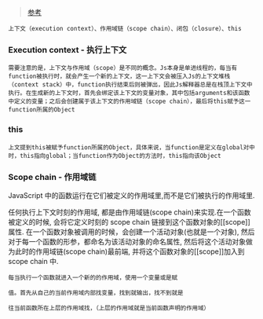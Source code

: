 > [参考](https://juejin.im/entry/568a4e2460b24d71fec78e64)

```
上下文（execution context）、作用域链（scope chain）、闭包（closure）、this
```

### Execution context - 执行上下文

```
需要注意的是，上下文与作用域（scope）是不同的概念。Js本身是单进线程的，每当有function被执行时，就会产生一个新的上下文，这一上下文会被压入Js的上下文堆栈（context stack）中，function执行结束后则被弹出，因此Js解释器总是在栈顶上下文中执行。在生成新的上下文时，首先会绑定该上下文的变量对象，其中包括arguments和该函数中定义的变量；之后会创建属于该上下文的作用域链（scope chain），最后将this赋予这一function所属的Object
```

### this

```
上文提到this被赋予function所属的Object，具体来说，当function是定义在global对中时，this指向global；当function作为Object的方法时，this指向该Object
```

### Scope chain - 作用域链

JavaScript 中的函数运行在它们被定义的作用域里,而不是它们被执行的作用域里.

任何执行上下文时刻的作用域, 都是由作用域链(scope chain)来实现.在一个函数被定义的时候, 会将它定义时刻的 scope chain 链接到这个函数对象的[[scope]]属性.
在一个函数对象被调用的时候，会创建一个活动对象(也就是一个对象), 然后对于每一个函数的形参，都命名为该活动对象的命名属性, 然后将这个活动对象做为此时的作用域链(scope chain)最前端, 并将这个函数对象的[[scope]]加入到 scope chain 中.

```
每当执行一个函数就进入一个新的的作用域，使用一个变量或是赋

值。首先从自己的当前作用域内部找变量，找到就输出，找不到就是

往当前函数所在上层的作用域找，（上层的作用域就是当前函数声明的作用域）
```
